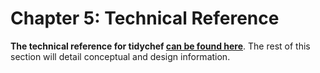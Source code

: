 # Chapter 5: Technical Reference

**The technical reference for tidychef [can be found here](https://mikeadamss.github.io/tidychef/api_docs/tidychef.html)**. The rest of this section will detail conceptual and design information.